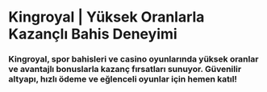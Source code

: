 # Kingroyal | Yüksek Oranlarla Kazançlı Bahis Deneyimi
### Kingroyal, spor bahisleri ve casino oyunlarında yüksek oranlar ve avantajlı bonuslarla kazanç fırsatları sunuyor. Güvenilir altyapı, hızlı ödeme ve eğlenceli oyunlar için hemen katıl!
